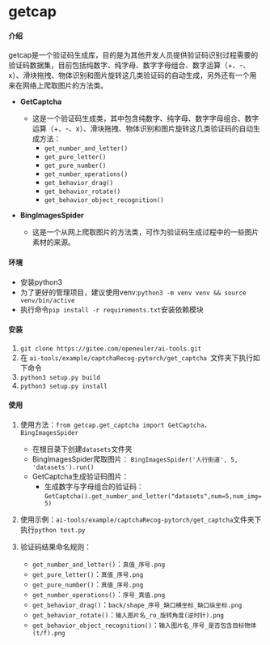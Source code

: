 # getcap
#### 介绍
getcap是一个验证码生成库，目的是为其他开发人员提供验证码识别过程需要的验证码数据集，目前包括纯数字、纯字母、数字字母组合、数字运算（+、-、x）、滑块拖拽、物体识别和图片旋转这几类验证码的自动生成，另外还有一个用来在网络上爬取图片的方法类。

- **GetCaptcha**
	- 这是一个验证码生成类，其中包含纯数字、纯字母、数字字母组合、数字运算（+、-、x）、滑块拖拽、物体识别和图片旋转这几类验证码的自动生成方法：
		- `get_number_and_letter()`
		- `get_pure_letter()`
		- `get_pure_number()`
		- `get_number_operations()`
		- `get_behavior_drag()`
		- `get_behavior_rotate()`
		- `get_behavior_object_recognition()`

- **BingImagesSpider**
	- 这是一个从网上爬取图片的方法类，可作为验证码生成过程中的一些图片素材的来源。

#### 环境

- 安装python3
- 为了更好的管理项目，建议使用venv:`python3 -m venv venv && source venv/bin/active`
- 执行命令`pip install -r requirements.txt`安装依赖模块

#### 安装
1.  `git clone https://gitee.com/openeuler/ai-tools.git`
2.  在 `ai-tools/example/captchaRecog-pytorch/get_captcha `文件夹下执行如下命令
3.  `python3 setup.py build`
4.  `python3 setup.py install`
#### 使用
1. 使用方法：`from getcap.get_captcha import GetCaptcha，BingImagesSpider`
	- 在根目录下创建`datasets`文件夹
	- BingImagesSpider爬取图片： `BingImagesSpider('人行街道', 5, 'datasets').run()`
	- GetCaptcha生成验证码图片：
		- 生成数字与字母组合的验证码：`GetCaptcha().get_number_and_letter("datasets",num=5,num_img=5)`

3. 使用示例：`ai-tools/example/captchaRecog-pytorch/get_captcha`文件夹下执行`python test.py`
4. 验证码结果命名规则：
	- `get_number_and_letter()`：`真值_序号.png`
	- `get_pure_letter()`：`真值_序号.png`
	- `get_pure_number()`：`真值_序号.png`
	- `get_number_operations()`：`序号_真值.png`
	- `get_behavior_drag()`：`back/shape_序号_缺口横坐标_缺口纵坐标.png`
	- `get_behavior_rotate()`：`输入图片名_ro_旋转角度(逆时针).png`
	- `get_behavior_object_recognition()`：`输入图片名_序号_是否包含目标物体(t/f).png`
